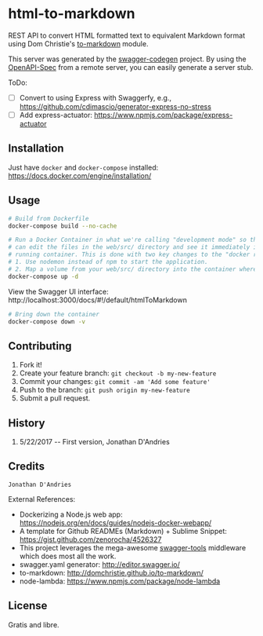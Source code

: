 # html-to-markdown
REST API to convert HTML formatted text to equivalent Markdown format using Dom Christie's [to-markdown](http://domchristie.github.io/to-markdown/) module.

This server was generated by the [swagger-codegen](https://github.com/swagger-api/swagger-codegen) project.  By using the [OpenAPI-Spec](https://github.com/OAI/OpenAPI-Specification) from a remote server, you can easily generate a server stub.

ToDo:
- [ ] Convert to using Express with Swaggerfy, e.g., https://github.com/cdimascio/generator-express-no-stress
- [ ] Add express-actuator: https://www.npmjs.com/package/express-actuator

## Installation
Just have `docker` and `docker-compose` installed: https://docs.docker.com/engine/installation/

## Usage
```bash
# Build from Dockerfile
docker-compose build --no-cache
```

```bash
# Run a Docker Container in what we're calling "development mode" so that you
# can edit the files in the web/src/ directory and see it immediately in the
# running container. This is done with two key changes to the "docker run" step:
# 1. Use nodemon instead of npm to start the application.
# 2. Map a volume from your web/src/ directory into the container where the code lives
docker-compose up -d
```

View the Swagger UI interface:
http://localhost:3000/docs/#!/default/htmlToMarkdown

```bash
# Bring down the container
docker-compose down -v
```

## Contributing
1. Fork it!
2. Create your feature branch: `git checkout -b my-new-feature`
3. Commit your changes: `git commit -am 'Add some feature'`
4. Push to the branch: `git push origin my-new-feature`
5. Submit a pull request.

## History
1. 5/22/2017 -- First version, Jonathan D'Andries

## Credits
```
Jonathan D'Andries
```
External References:
* Dockerizing a Node.js web app: https://nodejs.org/en/docs/guides/nodejs-docker-webapp/
* A template for Github READMEs (Markdown) + Sublime Snippet: https://gist.github.com/zenorocha/4526327
* This project leverages the mega-awesome [swagger-tools](https://github.com/apigee-127/swagger-tools) middleware which does most all the work.
* swagger.yaml generator: http://editor.swagger.io/
* to-markdown: http://domchristie.github.io/to-markdown/
* node-lambda: https://www.npmjs.com/package/node-lambda

## License
Gratis and libre.
